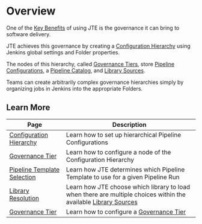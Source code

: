 # Overview

One of the [Key Benefits](../framework-overview/key-benefits.md) of using JTE is the governance it can bring to software delivery.

JTE achieves this governance by creating a [Configuration Hierarchy](./configuration-hierarchy.md) using Jenkins global settings and Folder properties.

The nodes of this hierarchy, called [Governance Tiers](./governance-tier.md), store [Pipeline Configurations](../pipeline-configuration/index.md), a [Pipeline Catalog](../pipeline-templates/pipeline-catalog.md), and [Library Sources](../library-development/library-source.md).

Teams can create arbitrarily complex governance hierarchies simply by organizing jobs in Jenkins into the appropriate Folders.

## Learn More

| Page                                                            | Description                                                                                                                                                    |
|-----------------------------------------------------------------|----------------------------------------------------------------------------------------------------------------------------------------------------------------|
| [Configuration Hierarchy](./configuration-hierarchy.md)         | Learn how to set up hierarchical Pipeline Configurations                                                                                                       |
| [Governance Tier](./governance-tier.md)                         | Learn how to configure a node of the Configuration Hierarchy                                                                                                   |
| [Pipeline Template Selection](./pipeline-template-selection.md) | Learn how JTE determines which Pipeline Template to use for a given Pipeline Run                                                                               |
| [Library Resolution](./library-resolution.md)                   | Learn how JTE choose which library to load when there are multiple choices within the available [Library Sources](../library-development/library-resources.md) |
| [Governance Tier](./governance-tier.md)                         | Learn how to configure a [Governance Tier](../pipeline-governance/governance-tier.md)                                                                          |
